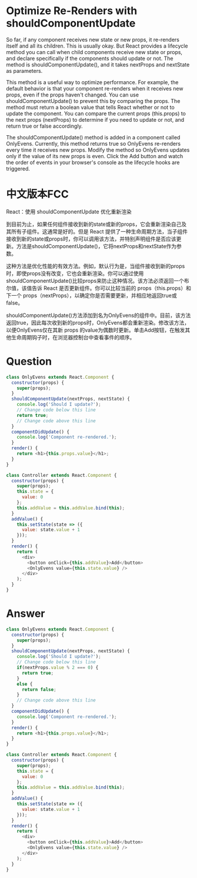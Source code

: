 # Optimize Re-Renders with shouldComponentUpdate

So far, if any component receives new state or new props, it re-renders itself and all its children. This is usually okay. But React provides a lifecycle method you can call when child components receive new state or props, and declare specifically if the components should update or not. The method is shouldComponentUpdate(), and it takes nextProps and nextState as parameters.

This method is a useful way to optimize performance. For example, the default behavior is that your component re-renders when it receives new props, even if the props haven't changed. You can use shouldComponentUpdate() to prevent this by comparing the props. The method must return a boolean value that tells React whether or not to update the component. You can compare the current props (this.props) to the next props (nextProps) to determine if you need to update or not, and return true or false accordingly.

The shouldComponentUpdate() method is added in a component called OnlyEvens. Currently, this method returns true so OnlyEvens re-renders every time it receives new props. Modify the method so OnlyEvens updates only if the value of its new props is even. Click the Add button and watch the order of events in your browser's console as the lifecycle hooks are triggered.
 


# 中文版本FCC
React：使用 shouldComponentUpdate 优化重新渲染

到目前为止，如果任何组件接收到新的state或新的props，它会重新渲染自己及其所有子组件。这通常是好的。但是 React 提供了一种生命周期方法，当子组件接收到新的state或props时，你可以调用该方法，并特别声明组件是否应该更新。方法是shouldComponentUpdate()，它将nextProps和nextState作为参数。

这种方法是优化性能的有效方法。例如，默认行为是，当组件接收到新的props时，即使props没有改变，它也会重新渲染。你可以通过使用shouldComponentUpdate()比较props来防止这种情况。该方法必须返回一个布尔值，该值告诉 React 是否更新组件。你可以比较当前的 props（this.props）和下一个 props（nextProps），以确定你是否需要更新，并相应地返回true或false。

shouldComponentUpdate()方法添加到名为OnlyEvens的组件中。目前，该方法返回true，因此每次收到新的props时，OnlyEvens都会重新渲染。修改该方法，以便OnlyEvens仅在其新 props 的value为偶数时更新。单击Add按钮，在触发其他生命周期钩子时，在浏览器控制台中查看事件的顺序。


# Question
```js
class OnlyEvens extends React.Component {
  constructor(props) {
    super(props);
  }
  shouldComponentUpdate(nextProps, nextState) {
    console.log('Should I update?');
    // Change code below this line
    return true;
    // Change code above this line
  }
  componentDidUpdate() {
    console.log('Component re-rendered.');
  }
  render() {
    return <h1>{this.props.value}</h1>;
  }
}

class Controller extends React.Component {
  constructor(props) {
    super(props);
    this.state = {
      value: 0
    };
    this.addValue = this.addValue.bind(this);
  }
  addValue() {
    this.setState(state => ({
      value: state.value + 1
    }));
  }
  render() {
    return (
      <div>
        <button onClick={this.addValue}>Add</button>
        <OnlyEvens value={this.state.value} />
      </div>
    );
  }
}
```


# Answer
```js
class OnlyEvens extends React.Component {
  constructor(props) {
    super(props);
  }
  shouldComponentUpdate(nextProps, nextState) {
    console.log('Should I update?');
    // Change code below this line
    if(nextProps.value % 2 === 0) {
      return true;
    }
    else {
      return false;
    }
    // Change code above this line
  }
  componentDidUpdate() {
    console.log('Component re-rendered.');
  }
  render() {
    return <h1>{this.props.value}</h1>;
  }
}

class Controller extends React.Component {
  constructor(props) {
    super(props);
    this.state = {
      value: 0
    };
    this.addValue = this.addValue.bind(this);
  }
  addValue() {
    this.setState(state => ({
      value: state.value + 1
    }));
  }
  render() {
    return (
      <div>
        <button onClick={this.addValue}>Add</button>
        <OnlyEvens value={this.state.value} />
      </div>
    );
  }
}
```
